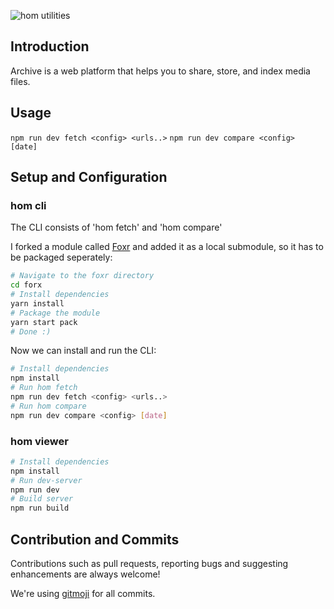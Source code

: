 ![hom utilities](http://qvieo.com/githubimg/banner_homutils.png)

## Introduction

Archive is a web platform that helps you to share, store, and index media files.

## Usage

`npm run dev fetch <config> <urls..>`
`npm run dev compare <config> [date]`

## Setup and Configuration

### hom cli

The CLI consists of 'hom fetch' and 'hom compare'

I forked a module called [Foxr](https://github.com/JulianWels/foxr) and added it as a local submodule, so it has to be packaged seperately:

``` bash
# Navigate to the foxr directory
cd forx
# Install dependencies
yarn install
# Package the module
yarn start pack
# Done :)
```

Now we can install and run the CLI:

``` bash
# Install dependencies
npm install
# Run hom fetch
npm run dev fetch <config> <urls..>
# Run hom compare
npm run dev compare <config> [date]
```

### hom viewer

``` bash
# Install dependencies
npm install
# Run dev-server
npm run dev
# Build server
npm run build
```

## Contribution and Commits

Contributions such as pull requests, reporting bugs and suggesting enhancements are always welcome!

We're using [gitmoji](https://gitmoji.carloscuesta.me/) for all commits.
